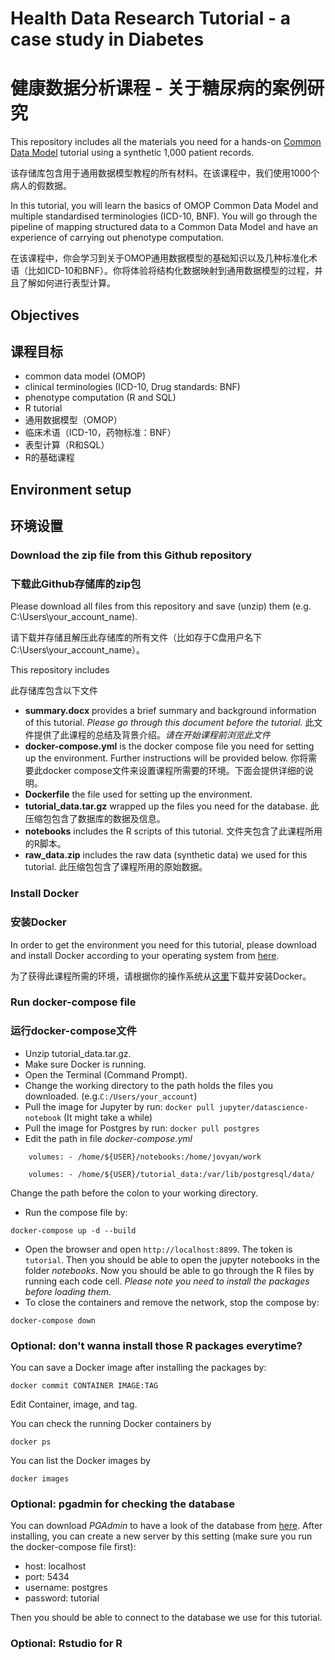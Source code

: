 # Health Data Research Tutorial - a case study in Diabetes
# 健康数据分析课程 - 关于糖尿病的案例研究
This repository includes all the materials you need for a hands-on [Common Data Model](https://www.ohdsi.org/data-standardization/the-common-data-model/) tutorial using a synthetic 1,000 patient records.

该存储库包含用于通用数据模型教程的所有材料。在该课程中，我们使用1000个病人的假数据。

In this tutorial, you will learn the basics of OMOP Common Data Model and multiple standardised terminologies (ICD-10, BNF). You will go through the pipeline of mapping structured data to a Common Data Model and have an experience of carrying out phenotype computation.

在该课程中，你会学习到关于OMOP通用数据模型的基础知识以及几种标准化术语（比如ICD-10和BNF）。你将体验将结构化数据映射到通用数据模型的过程，并且了解如何进行表型计算。

## Objectives
## 课程目标
- common data model (OMOP)
- clinical terminologies (ICD-10, Drug standards: BNF)
- phenotype computation (R and SQL)
- R tutorial
- 通用数据模型（OMOP）
- 临床术语（ICD-10，药物标准：BNF）
- 表型计算（R和SQL）
- R的基础课程

## Environment setup
## 环境设置
### Download the zip file from this Github repository
### 下载此Github存储库的zip包
Please download all files from this repository and save (unzip) them (e.g. C:\Users\your_account_name).

请下载并存储且解压此存储库的所有文件（比如存于C盘用户名下C:\Users\your_account_name）。

This repository includes

此存储库包含以下文件

- **summary.docx** provides a brief summary and background information of this tutorial. *Please go through this document before the tutorial.*
此文件提供了此课程的总结及背景介绍。*请在开始课程前浏览此文件*
- **docker-compose.yml** is the docker compose file you need for setting up the environment. Further instructions will be provided below.
你将需要此docker compose文件来设置课程所需要的环境。下面会提供详细的说明。
- **Dockerfile** the file used for setting up the environment.
- **tutorial_data.tar.gz** wrapped up the files you need for the database.
此压缩包包含了数据库的数据及信息。
- **notebooks** includes the R scripts of this tutorial.
文件夹包含了此课程所用的R脚本。
- **raw_data.zip** includes the raw data (synthetic data) we used for this tutorial.
此压缩包包含了课程所用的原始数据。

### Install Docker
### 安装Docker
In order to get the environment you need for this tutorial, please download and install Docker according to your operating system from [here](https://docs.docker.com/get-docker/).

为了获得此课程所需的环境，请根据你的操作系统从[这里](https://docs.docker.com/get-docker/)下载并安装Docker。

### Run docker-compose file
### 运行docker-compose文件
- Unzip tutorial_data.tar.gz.
- Make sure Docker is running.
- Open the Terminal (Command Prompt).
- Change the working directory to the path holds the files you downloaded. (e.g.`C:/Users/your_account`)
- Pull the image for Jupyter by run: `docker pull jupyter/datascience-notebook` (It might take a while)
- Pull the image for Postgres by run: `docker pull postgres`
- Edit the path in file *docker-compose.yml*

`    volumes:
     - /home/${USER}/notebooks:/home/jovyan/work`

`    volumes:
     - /home/${USER}/tutorial_data:/var/lib/postgresql/data/`

Change the path before the colon to your working directory.
- Run the compose file by:

`docker-compose up -d --build`
- Open the browser and open `http://localhost:8899`. The token is `tutorial`. Then you should be able to open the jupyter notebooks in the folder *notebooks*.
Now you should be able to go through the R files by running each code cell. *Please note you need to install the packages before loading them.*
- To close the containers and remove the network, stop the compose by:

`docker-compose down`

### Optional: don't wanna install those R packages everytime?
You can save a Docker image after installing the packages by:

`docker commit CONTAINER IMAGE:TAG`

Edit Container, image, and tag.

You can check the running Docker containers by

`docker ps`

You can list the Docker images by

`docker images`

### Optional: pgadmin for checking the database
You can download *PGAdmin* to have a look of the database from [here](https://www.pgadmin.org/download/). After installing, you can create a new server by this setting (make sure you run the docker-compose file first):
- host: localhost
- port: 5434
- username: postgres
- password: tutorial

Then you should be able to connect to the database we use for this tutorial.

### Optional: Rstudio for R
